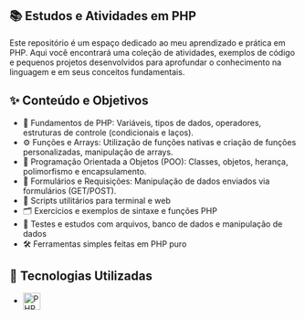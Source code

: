 ## 📚 Estudos e Atividades em PHP
Este repositório é um espaço dedicado ao meu aprendizado e prática em PHP. Aqui você encontrará uma coleção de atividades, exemplos de código e pequenos projetos desenvolvidos para aprofundar o conhecimento na linguagem e em seus conceitos fundamentais.

## ✨ Conteúdo e Objetivos

- 📌 Fundamentos de PHP: Variáveis, tipos de dados, operadores, estruturas de controle (condicionais e laços).
- ⚙️ Funções e Arrays: Utilização de funções nativas e criação de funções personalizadas, manipulação de arrays.
- 🧱 Programação Orientada a Objetos (POO): Classes, objetos, herança, polimorfismo e encapsulamento.
- 📝 Formulários e Requisições: Manipulação de dados enviados via formulários (GET/POST).
- 📄 Scripts utilitários para terminal e web
- 🗂️ Exercícios e exemplos de sintaxe e funções PHP
- 📑 Testes e estudos com arquivos, banco de dados e manipulação de dados
- 🛠️ Ferramentas simples feitas em PHP puro

## 🚀 Tecnologias Utilizadas
-   <img src="https://www.php.net/images/logos/new-php-logo.png" alt="PHP" width="30" style="vertical-align:middle;" />

